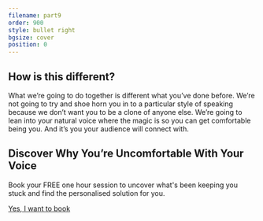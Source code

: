 ```yaml
---
filename: part9
order: 900
style: bullet right
bgsize: cover
position: 0
---
```

## How is this different?

What we’re going to do together is different what you’ve done before. We’re not going to try and shoe horn you in to a particular style of speaking because we don’t want you to be a clone of anyone else. We’re going to lean into your natural voice where the magic is so you can get comfortable being you. And it’s you your audience will connect with.

## **Discover Why You’re Uncomfortable With Your Voice** 

<div class="centred">
Book your FREE one hour session to uncover what's been keeping you stuck and find the personalised solution for you. 
</div>

<a class="cta" href="https://calendly.com/rachelgoth/sessionpackage">Yes, I want to book</a>